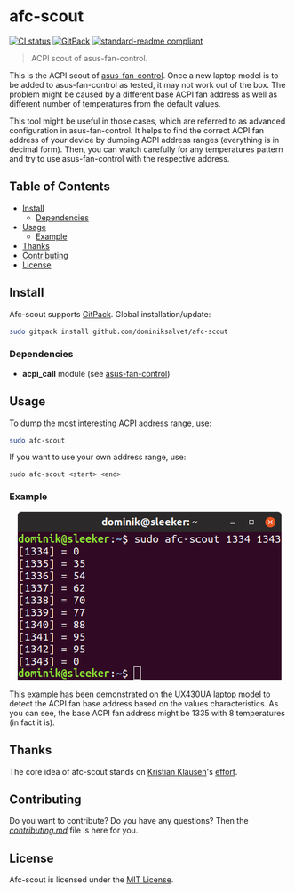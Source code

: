 # afc-scout

[![CI status](https://github.com/dominiksalvet/afc-scout/workflows/CI/badge.svg)](https://github.com/dominiksalvet/afc-scout/commits)
[![GitPack](https://img.shields.io/badge/-GitPack-571997)](https://github.com/dominiksalvet/gitpack)
[![standard-readme compliant](https://img.shields.io/badge/readme_style-standard-brightgreen.svg)](https://github.com/RichardLitt/standard-readme)

> ACPI scout of asus-fan-control.

This is the ACPI scout of [asus-fan-control](https://github.com/dominiksalvet/asus-fan-control). Once a new laptop model is to be added to asus-fan-control as tested, it may not work out of the box. The problem might be caused by a different base ACPI fan address as well as different number of temperatures from the default values.

This tool might be useful in those cases, which are referred to as advanced configuration in asus-fan-control. It helps to find the correct ACPI fan address of your device by dumping ACPI address ranges (everything is in decimal form). Then, you can watch carefully for any temperatures pattern and try to use asus-fan-control with the respective address.

## Table of Contents

* [Install](#install)
  * [Dependencies](#dependencies)
* [Usage](#usage)
  * [Example](#example)
* [Thanks](#thanks)
* [Contributing](#contributing)
* [License](#license)

## Install

Afc-scout supports [GitPack](https://github.com/dominiksalvet/gitpack). Global installation/update:

```sh
sudo gitpack install github.com/dominiksalvet/afc-scout
```

### Dependencies

* **acpi_call** module (see [asus-fan-control](https://github.com/dominiksalvet/asus-fan-control))

## Usage

To dump the most interesting ACPI address range, use:

```sh
sudo afc-scout
```

If you want to use your own address range, use:

```
sudo afc-scout <start> <end>
```

### Example

<p align="center">
    <img src="img/example.png" alt="afc-scout example">
</p>

This example has been demonstrated on the UX430UA laptop model to detect the ACPI fan base address based on the values characteristics. As you can see, the base ACPI fan address might be 1335 with 8 temperatures (in fact it is).

## Thanks

The core idea of afc-scout stands on [Kristian Klausen](https://github.com/klausenbusk)'s [effort](https://github.com/daringer/asus-fan/issues/44#issuecomment-517885072).

## Contributing

Do you want to contribute? Do you have any questions? Then the [*contributing.md*](contributing.md) file is here for you.

## License

Afc-scout is licensed under the [MIT License](license).
